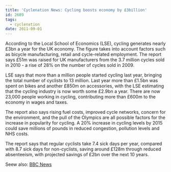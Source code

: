 ```yaml
---
title: 'Cyclenation News: Cycling boosts economy by £3billion'
id: 2689
tags:
  - cyclenation
date: 2011-09-01
---
```


According to the Local School of Economics (LSE), cycling generates nearly &pound;3bn a year for the UK economy. The figure takes into account factors such as bicycle manufacturing, retail and cycle-related employment. The report says &pound;51m was raised for UK manufacturers from the 3.7 million cycles sold in 2010 - a rise of 28% on the number of cycles sold in 2009.

LSE says that more than a million people started cycling last year, bringing the total number of cyclists to 13 million. Last year more than &pound;1.5bn was spent on bikes and another &pound;850m on accessories, with the LSE estimating that the cycling industry is now worth some &pound;2.9bn a year. There are now 23,000 people working in cycling, contributing more than &pound;600m to the economy in wages and taxes.

The report also says rising fuel costs, improved cycle networks,  concern for the environment, and the pull of the Olympics are all  possible factors for the increase in popularity for cycling. A 20% increase in cycling levels by 2015 could  save millions of pounds in reduced congestion, pollution levels and NHS  costs.

The report says that regular cyclists take 7.4 sick days per  year, compared with 8.7 sick days for non-cyclists, saving around &pound;128m  through reduced absenteeism, with projected savings of &pound;2bn over the  next 10 years.

Seew also: [BBC News](http://www.bbc.co.uk/news/uk-14610857)
